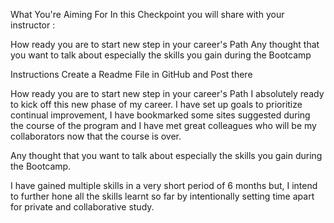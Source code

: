 What You're Aiming For
In this Checkpoint you will share with your instructor :

How ready you are to start new step in your career's Path 
Any thought that you want to talk about especially the skills you gain during the Bootcamp

Instructions
 Create a Readme File in GitHub and Post there 

How ready you are to start new step in your career's Path 
I absolutely ready to kick off this new phase of my career. I have set up goals to prioritize continual improvement, I have bookmarked some sites suggested during the course of the program and I have met great colleagues who will be my collaborators now that the course is over.

Any thought that you want to talk about especially the skills you gain during the Bootcamp.

I have gained multiple skills in a very short period of 6 months but, I intend to further hone all the skills learnt so far by intentionally setting time apart for private and collaborative study.
